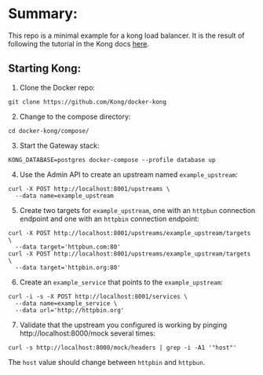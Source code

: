 # Summary:

This repo is a minimal example for a kong load balancer. It is the result of following the tutorial in the Kong docs [here](https://docs.konghq.com/gateway/latest/get-started/load-balancing/).

## Starting Kong:

1. Clone the Docker repo:

```
git clone https://github.com/Kong/docker-kong
```

2. Change to the compose directory:

```
cd docker-kong/compose/
```

3. Start the Gateway stack:

```
KONG_DATABASE=postgres docker-compose --profile database up
```

4. Use the Admin API to create an upstream named `example_upstream`:

```
curl -X POST http://localhost:8001/upstreams \
  --data name=example_upstream
```

5. Create two targets for `example_upstream`, one with an `httpbun` connection endpoint and one with an `httpbin` connection endpoint:

```
curl -X POST http://localhost:8001/upstreams/example_upstream/targets \
  --data target='httpbun.com:80'
curl -X POST http://localhost:8001/upstreams/example_upstream/targets \
  --data target='httpbin.org:80'
```

6. Create an `example_service` that points to the `example_upstream`:

```
curl -i -s -X POST http://localhost:8001/services \
  --data name=example_service \
  --data url='http://httpbin.org'
```

7. Validate that the upstream you configured is working by pinging http://localhost:8000/mock several times:

```
curl -s http://localhost:8000/mock/headers | grep -i -A1 '"host"'
```

The `host` value should change between `httpbin` and `httpbun`.